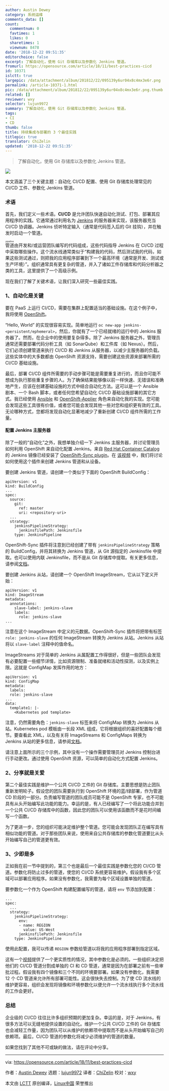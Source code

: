 ```yaml
---
author: Austin Dewey
category: 系统运维
comments_data: []
count:
  commentnum: 0
  favtimes: 1
  likes: 0
  sharetimes: 1
  viewnum: 8478
date: '2018-12-22 09:51:35'
editorchoice: false
excerpt: 了解自动化，使用 Git 存储库以及参数化 Jenkins 管道。
fromurl: https://opensource.com/article/18/11/best-practices-cicd
id: 10371
islctt: true
largepic: /data/attachment/album/201812/22/095139y6ur04x8c4mx3e6r.png
permalink: /article-10371-1.html
pic: /data/attachment/album/201812/22/095139y6ur04x8c4mx3e6r.png.thumb.jpg
related: []
reviewer: wxy
selector: lujun9972
summary: 了解自动化，使用 Git 存储库以及参数化 Jenkins 管道。
tags:
- CI
- CD
thumb: false
title: 持续集成与部署的 3 个最佳实践
titlepic: true
translator: ChiZelin
updated: '2018-12-22 09:51:35'
---
```



> 
> 了解自动化，使用 Git 存储库以及参数化 Jenkins 管道。
> 
> 
> 


![](/data/attachment/album/201812/22/095139y6ur04x8c4mx3e6r.png)


本文涵盖了三个关键主题：自动化 CI/CD 配置、使用 Git 存储库处理常见的 CI/CD 工件、参数化 Jenkins 管道。


### 术语


首先，我们定义一些术语。**CI/CD** 是允许团队快速自动化测试、打包、部署其应用程序的实践。它通常通过利用名为 [Jenkins](https://jenkins.io/) 的服务器来实现，该服务器充当 CI/CD 协调器。Jenkins 侦听特定输入（通常是代码签入后的 Git 挂钩），并在触发时启动一个管道。


<ruby> 管道 <rt>  pipeline </rt></ruby> 由开发和/或运营团队编写的代码组成，这些代码指导 Jenkins 在 CI/CD 过程中采取哪些操作。这个流水线通常类似于“构建我的代码，然后测试我的代码，如果这些测试通过，则把我的应用程序部署到下一个最高环境（通常是开发、测试或生产环境）”。组织通常具有更复杂的管道，并入了诸如工件存储库和代码分析器之类的工具，这里提供了一个高级示例。


现在我们了解了关键术语，让我们深入研究一些最佳实践。


### 1、自动化是关键


要在 PaaS 上运行 CI/CD，需要在集群上配置适当的基础设施。在这个例子中，我将使用 [OpenShift](https://www.openshift.com/)。


“Hello, World” 的实现很容易实现。简单地运行 `oc new-app jenkins-<persistent/ephemeral>`，然后，你就有了一个已经就绪的运行中的 Jenkins 服务器了。然而，在企业中的使用要复杂得多。除了 Jenkins 服务器之外，管理员通常还需要部署代码分析工具（如 SonarQube）和工件库（如 Nexus）。然后，它们必须创建管道来执行 CI/CD 和 Jenkins 从服务器，以减少主服务器的负载。这些实体中的大多数都由 OpenShift 资源支持，需要创建这些资源来部署所需的 CI/CD 基础设施。


最后，部署 CI/CD 组件所需要的手动步骤可能是需要重复进行的，而且你可能不想成为执行那些重复步骤的人。为了确保结果能够像以前一样快速、无错误和准确地产生，应该在创建基础设施的方式中结合自动化方法。这可以是一个 Ansible 剧本、一个 Bash 脚本，或者任何您希望自动化 CI/CD 基础设施部署的其它方式。我已经使用 [Ansible](https://docs.ansible.com/) 和 [OpenShift-Applier](https://github.com/redhat-cop/openshift-applier) 角色来自动化我的实现。您可能会发现这些工具很有价值，或者您可能会发现其他一些对您和组织更有效的工具。无论哪种方式，您都将发现自动化显著地减少了重新创建 CI/CD 组件所需的工作量。


#### 配置 Jenkins 主服务器


除了一般的“自动化”之外，我想单独介绍一下 Jenkins 主服务器，并讨论管理员如何利用 OpenShift 来自动化配置 Jenkins。来自 [Red Hat Container Catalog](https://access.redhat.com/containers/?tab=overview#/registry.access.redhat.com/openshift3/jenkins-2-rhel7) 的 Jenkins 镜像已经安装了 [OpenShift-Sync plugin](https://github.com/openshift/jenkins-sync-plugin)。在 [该视频](https://www.youtube.com/watch?v=zlL7AFWqzfw) 中，我们将讨论如何使用这个插件来创建 Jenkins 管道和从设备。


要创建 Jenkins 管道，请创建一个类似于下面的 OpenShift BuildConfig：



```
apiVersion: v1
kind: BuildConfig
...
spec:  
  source:      
    git:  
      ref: master      
      uri: <repository-uri>  
  ...  
  strategy:    
    jenkinsPipelineStrategy:    
      jenkinsfilePath: Jenkinsfile      
    type: JenkinsPipeline
```

OpenShift-Sync 插件将注意到已经创建了带有 `jenkinsPipelineStrategy` 策略的 BuildConfig，并将其转换为 Jenkins 管道，从 Git 源指定的 Jenkinsfile 中提取。也可以使用内联 Jenkinsfile，而不是从 Git 存储库中提取。有关更多信息，请参阅[文档](https://docs.openshift.com/container-platform/3.11/dev_guide/dev_tutorials/openshift_pipeline.html#the-pipeline-build-config)。


要创建 Jenkins 从站，请创建一个 OpenShift ImageStream，它从以下定义开始：



```
apiVersion: v1
kind: ImageStream
metadata:
  annotations:
    slave-label: jenkins-slave
    labels:
      role: jenkins-slave
...
```

注意在这个 ImageStream 中定义的元数据。OpenShift-Sync 插件将把带有标签 `role: jenkins-slave` 的任何 ImageStream 转换为 Jenkins 从站。Jenkins 从站将以 `slave-label` 注释中的值命名。


ImageStreams 对于简单的 Jenkins 从属配置工作得很好，但是一些团队会发现有必要配置一些细节详情，比如资源限制、准备就绪和活动性探测，以及实例上限。这就是 ConfigMap 发挥作用的地方：



```
apiVersion: v1
kind: ConfigMap
metadata:
  labels:
  role: jenkins-slave
...
data:
  template1: |-
    <Kubernetes pod template>
```

注意，仍然需要角色：`jenkins-slave` 标签来将 ConfigMap 转换为 Jenkins 从站。Kubernetes pod 模板由一长段 XML 组成，它将根据组织的喜好配置每个细节。要查看此 XML，以及有关将 ImageStreams 和 ConfigMaps 转换为 Jenkins 从站的更多信息，请参阅[文档](https://docs.openshift.com/container-platform/3.11/using_images/other_images/jenkins.html#configuring-the-jenkins-kubernetes-plug-in)。


请注意上面所示的三个示例，其中没有一个操作需要管理员对 Jenkins 控制台进行手动更改。通过使用 OpenShift 资源，可以简单的自动化方式配置 Jenkins。


### 2、分享就是关爱


第二个最佳实践是维护一个公共 CI/CD 工件的 Git 存储库。主要思想是防止团队重新发明轮子。假设您的团队需要执行到 OpenShift 环境的蓝/绿部署，作为管道 CD 阶段的一部分。负责编写管道的团队成员可能不是 OpenShift 专家，也不可能具有从头开始编写此功能的能力。幸运的是，有人已经编写了一个将此功能合并到一个公共 CI/CD 存储库中的函数，因此您的团队可以使用该函数而不是花时间编写一个函数。


为了更进一步，您的组织可能决定维护整个管道。您可能会发现团队正在编写具有相似功能的管道。对于那些团队来说，使用来自公共存储库的参数化管道要比从头开始编写自己的管道更有效。


### 3、少即是多


正如我在前一节中提到的，第三个也是最后一个最佳实践是参数化您的 CI/CD 管道。参数化将防止过多的管道，使您的 CI/CD 系统更容易维护。假设我有多个区域可以部署应用程序。如果没有参数化，我需要为每个区域设置单独的管道。


要参数化一个作为 OpenShift 构建配置编写的管道，请将 `env` 节添加到配置：



```
...
spec:
  ...
  strategy:
    jenkinsPipelineStrategy:
      env:
      - name: REGION
        value: US-West          
      jenkinsfilePath: Jenkinsfile      
    type: JenkinsPipeline
```

使用此配置，我可以传递 `REGION` 参数给管道以将我的应用程序部署到指定区域。


这有一个[视频](https://www.youtube.com/watch?v=zlL7AFWqzfw)提供了一个更实质性的情况，其中参数化是必须的。一些组织决定把他们的 CI/CD 管道分割成单独的 CI 和 CD 管道，通常是因为在部署之前有一些审批过程。假设我有四个镜像和三个不同的环境要部署。如果没有参数化，我需要 12 个 CD 管道来允许所有部署可能性。这会很快失去控制。为了使 CD 流水线的维护更容易，组织会发现将镜像和环境参数化以便允许一个流水线执行多个流水线的工作会更好。


### 总结


企业级的 CI/CD 往往比许多组织预期的更加复杂。幸运的是，对于 Jenkins，有很多方法可以无缝地提供设置的自动化。维护一个公共 CI/CD 工件的 Git 存储库也会减轻工作量，因为团队可以从维护的依赖项中提取而不是从头开始编写自己的依赖项。最后，CI/CD 管道的参数化将减少必须维护的管道的数量。


如果您找到了其他不可或缺的做法，请在评论中分享。




---


via: <https://opensource.com/article/18/11/best-practices-cicd>


作者：[Austin Dewey](https://opensource.com/users/adewey) 选题：[lujun9972](https://github.com/lujun9972) 译者：[ChiZelin](https://github.com/ChiZelin) 校对：[wxy](https://github.com/wxy)


本文由 [LCTT](https://github.com/LCTT/TranslateProject) 原创编译，[Linux中国](https://linux.cn/) 荣誉推出